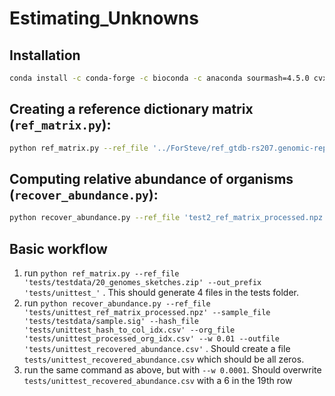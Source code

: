 # Estimating_Unknowns

## Installation
```bash
conda install -c conda-forge -c bioconda -c anaconda sourmash=4.5.0 cvxpy scipy numpy pandas scikit-learn
```

## Creating a reference dictionary matrix (`ref_matrix.py`):
```bash 
python ref_matrix.py --ref_file '../ForSteve/ref_gtdb-rs207.genomic-reps.dna.k31.zip' --out_prefix 'test2_' --N 20
```

## Computing relative abundance of organisms (`recover_abundance.py`):
```bash
python recover_abundance.py --ref_file 'test2_ref_matrix_processed.npz' --sample_file '../ForSteve/sample.sig' --hash_file 'test2_hash_to_col_idx.csv' --org_file 'test2_processed_org_idx.csv' --w 0.01 --outfile 'test2_recovered_abundance.csv'
```

## Basic workflow
1. run ```python ref_matrix.py --ref_file 'tests/testdata/20_genomes_sketches.zip' --out_prefix 'tests/unittest_'``` . This 
should generate 4 files in the tests folder.
2. run ```python recover_abundance.py --ref_file 'tests/unittest_ref_matrix_processed.npz' --sample_file 
   'tests/testdata/sample.sig' --hash_file 'tests/unittest_hash_to_col_idx.csv' --org_file 'tests/unittest_processed_org_idx.csv' --w 0.01 --outfile 'tests/unittest_recovered_abundance.csv'``` . Should create a file `tests/unittest_recovered_abundance.csv` which should be all zeros.
3. run the same command as above, but with `--w 0.0001`. Should overwrite `tests/unittest_recovered_abundance.csv` with a 
   6 in the 19th row